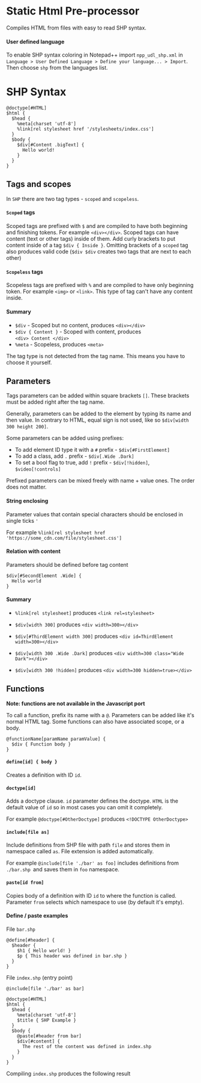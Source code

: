 
# Static Html Pre-processor

Compiles HTML from files with easy to read SHP syntax.

#### User defined language
To enable SHP syntax coloring in Notepad++ import `npp_udl_shp.xml` in `Language > User Defined Language > Define your language... > Import`. Then choose `shp` from the languages list.

# SHP Syntax

```shp
@doctype[#HTML]
$html {
  $head {
    %meta[charset 'utf-8']
    %link[rel stylesheet href '/stylesheets/index.css']
  }
  $body {
    $div[#Content .bigText] {
      Hello world!
    }
  }
}
```

## Tags and scopes

In `SHP` there are two tag types - `scoped` and `scopeless`. 

#### `Scoped` tags

Scoped tags are prefixed with `$` and are compiled to have both beginning and finishing tokens. For example `<div></div>`. Scoped tags can have content (text or other tags) inside of them. Add curly brackets to put content inside of a tag `$div { Inside }`. Omitting brackets of a `scoped` tag also produces valid code (`$div $div` creates two tags that are next to each other)

#### `Scopeless` tags

Scopeless tags are prefixed with `%` and are compiled to have only beginning token. For example `<img>` or `<link>`. This type of tag can't have any content inside.

#### Summary

- `$div` - Scoped but no content, produces `<div></div>`
- `$div { Content }` - Scoped with content, produces `<div> Content </div> `
- `%meta` - Scopeless, produces `<meta>`

The tag type is not detected from the tag name. This means you have to choose it yourself.

## Parameters

Tags parameters can be added within square brackets `[]`. These brackets must be added right after the tag name.

Generally, parameters can be added to the element by typing its name and then value. In contrary to HTML, equal sign is not used, like so `$div[width 300 height 200]`.

Some parameters can be added using prefixes:

- To add element ID type it with a `#` prefix - `$div[#FirstElement]`
- To add a class, add `.` prefix - `$div[.Wide .Dark]`
- To set a bool flag to true, add `!` prefix - `$div[!hidden]`, `$video[!controls]`

Prefixed parameters can be mixed freely with name + value ones. The order does not matter.

#### String enclosing

Parameter values that contain special characters should be enclosed in single ticks `'`

For example `%link[rel stylesheet href 'https://some_cdn.com/file/stylesheet.css']`

#### Relation with content

Parameters should be defined before tag content

```shp
$div[#SecondElement .Wide] {
  Hello world
}
```

#### Summary

- `%link[rel stylesheet]` produces `<link rel=stylesheet>`

- `$div[width 300]` produces `<div width=300></div>`
- `$div[#ThirdElement width 300]` produces `<div id=ThirdElement width=300></div>`
- `$div[width 300 .Wide .Dark]` produces `<div width=300 class="Wide Dark"></div>`
- `$div[width 300 !hidden]` produces `<div width=300 hidden=true></div>`

## Functions

**Note: functions are not available in the Javascript port**

To call a function, prefix its name with a `@`. Parameters can be added like it's normal HTML tag. Some functions can also have associated scope, or a body.

```shp
@functionName[paramName paramValue] {
  $div { Function body }
}
```

#### `define[id] { body }`

Creates a definition with ID `id`. 

#### `doctype[id]`

Adds a doctype clause. `id` parameter defines the doctype. `HTML` is the default value of `id` so in most cases you can omit it completely.

For example `@doctype[#OtherDoctype]` produces `<!DOCTYPE OtherDoctype>`

#### `include[file as]`

Include definitions from SHP file with path `file` and stores them in namespace called `as`. File extension is added automatically.

For example `@include[file './bar' as foo]` includes definitions from `./bar.shp `and saves them in `foo` namespace.

#### `paste[id from]`

Copies body of a definition with ID `id` to where the function is called. Parameter `from` selects which namespace to use (by default it's empty).

#### Define / paste examples

File `bar.shp`

```shp
@define[#header] {
  $header {
    $h1 { Hello world! }
    $p { This header was defined in bar.shp }
  }
}
```

File `index.shp` (entry point)

```shp
@include[file './bar' as bar]

@doctype[#HTML]
$html {
  $head {
    %meta[charset 'utf-8']
    $title { SHP Example }
  }
  $body {
    @paste[#header from bar]
    $div[#content] {
      The rest of the content was defined in index.shp
    }
  }
}
```

Compiling `index.shp` produces the following result
